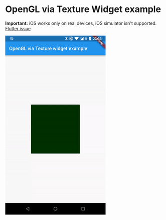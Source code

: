 # OpenGL via Texture Widget example


**Important:** iOS works only on real devices, iOS simulator isn't supported.
[Flutter issue](https://github.com/flutter/flutter/issues/14038)

![Demo gif](demo.gif)